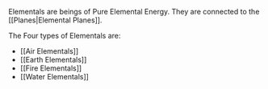 Elementals are beings of Pure Elemental Energy. They are connected to the [[Planes|Elemental Planes]].

The Four types of Elementals are:
* [[Air Elementals]]
* [[Earth Elementals]]
* [[Fire Elementals]]
* [[Water Elementals]]